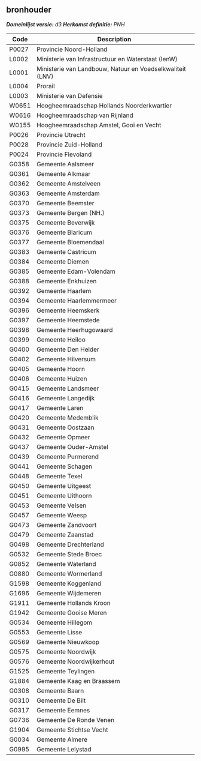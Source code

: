 ## bronhouder

*__Domeinlijst versie:__ d3*
*__Herkomst definitie:__ PNH*

|__Code__ |__Description__	|
|	---	|	---	|
| P0027 | Provincie Noord-Holland |
| L0002 | Ministerie van Infrastructuur en Waterstaat (IenW) |
| L0001 | Ministerie van Landbouw, Natuur en Voedselkwaliteit (LNV) |
| L0004 | Prorail |
| L0003 | Ministerie van Defensie |
| W0651 | Hoogheemraadschap Hollands Noorderkwartier |
| W0616 | Hoogheemraadschap van Rijnland |
| W0155 | Hoogheemraadschap Amstel, Gooi en Vecht |
| P0026 | Provincie Utrecht |
| P0028 | Provincie Zuid-Holland |
| P0024 | Provincie Flevoland |
| G0358 | Gemeente Aalsmeer |
| G0361	| Gemeente Alkmaar |
| G0362	| Gemeente Amstelveen |
| G0363	| Gemeente Amsterdam |
| G0370	| Gemeente Beemster
| G0373	| Gemeente Bergen (NH.) |
| G0375	| Gemeente Beverwijk |
| G0376	| Gemeente Blaricum |
| G0377	| Gemeente Bloemendaal |
| G0383	| Gemeente Castricum |
| G0384	| Gemeente Diemen |
| G0385	| Gemeente Edam-Volendam |
| G0388	| Gemeente Enkhuizen |
| G0392	| Gemeente Haarlem |
| G0394	| Gemeente Haarlemmermeer |
| G0396	| Gemeente Heemskerk |
| G0397	| Gemeente Heemstede |
| G0398	| Gemeente Heerhugowaard |
| G0399	| Gemeente Heiloo |
| G0400	| Gemeente Den Helder |
| G0402	| Gemeente Hilversum |
| G0405	| Gemeente Hoorn |
| G0406	| Gemeente Huizen |
| G0415	| Gemeente Landsmeer |
| G0416	| Gemeente Langedijk |
| G0417	| Gemeente Laren |
| G0420	| Gemeente Medemblik |
| G0431	| Gemeente Oostzaan |
| G0432	| Gemeente Opmeer |
| G0437	| Gemeente Ouder-Amstel |
| G0439	| Gemeente Purmerend |
| G0441	| Gemeente Schagen |
| G0448	| Gemeente Texel |
| G0450	| Gemeente Uitgeest |
| G0451	| Gemeente Uithoorn |
| G0453	| Gemeente Velsen |
| G0457	| Gemeente Weesp |
| G0473	| Gemeente Zandvoort |
| G0479	| Gemeente Zaanstad |
| G0498	| Gemeente Drechterland |
| G0532	| Gemeente Stede Broec |
| G0852	| Gemeente Waterland |
| G0880	| Gemeente Wormerland |
| G1598	| Gemeente Koggenland |
| G1696	| Gemeente Wijdemeren |
| G1911	| Gemeente Hollands Kroon |
| G1942	| Gemeente Gooise Meren |
| G0534	| Gemeente Hillegom |
| G0553	| Gemeente Lisse |
| G0569	| Gemeente Nieuwkoop |
| G0575	| Gemeente Noordwijk |
| G0576	| Gemeente Noordwijkerhout |
| G1525	| Gemeente Teylingen |
| G1884	| Gemeente Kaag en Braassem |
| G0308	| Gemeente Baarn |
| G0310	| Gemeente De Bilt |
| G0317	| Gemeente Eemnes |
| G0736	| Gemeente De Ronde Venen |
| G1904	| Gemeente Stichtse Vecht |
| G0034	| Gemeente Almere |
| G0995	| Gemeente Lelystad |
